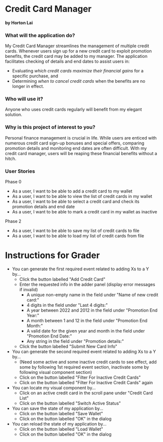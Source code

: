 # Credit Card Manager

#### by Horton Lai

### What will the application do?

My Credit Card Manager streamlines the management of multiple credit cards. Whenever users sign up for a new credit 
card to exploit promotion benefits, the credit card may be added to my manager. The application facilitates checking
of details and end dates to assist users in:
- Evaluating *which credit cards maximize their financial gains* for a specific purchase, and
- Determining *when to cancel credit cards* when the benefits are no longer in effect.

### Who will use it?

Anyone who uses credit cards regularly will benefit from my elegant solution.

### Why is this project of interest to you?

Personal finance management is crucial in life. While users are enticed with numerous credit card sign-up bonuses and 
special offers, comparing promotion details and monitoring end dates are often difficult. With my credit card manager,
users will be reaping these financial benefits without a hitch.

### User Stories

Phase 0
- As a user, I want to be able to add a credit card to my wallet
- As a user, I want to be able to view the list of credit cards in my wallet
- As a user, I want to be able to select a credit card and check its promotion details and end date
- As a user, I want to be able to mark a credit card in my wallet as inactive

Phase 2
- As a user, I want to be able to save my list of credit cards to file
- As a user, I want to be able to load my list of credit cards from file

# Instructions for Grader

- You can generate the first required event related to adding Xs to a Y by...
  - Click the button labelled "Add Credit Card"
  - Enter the requested info in the adder panel (display error messages if invalid)
    - A unique non-empty name in the field under "Name of new credit card:"
    - 4 digits in the field under "Last 4 digits:"
    - A year between 2022 and 2012 in the field under "Promotion End Year:"
    - A month between 1 and 12 in the field under "Promotion End Month:"
    - A valid date for the given year and month in the field under "Promotion End Date:"
    - Any string in the field under "Promotion details:"
  - Click the button labelled "Submit New Card Info"
- You can generate the second required event related to adding Xs to a Y by...
  - (Need some active and some inactive credit cards to see effect, add some by following 1st required event section,
    inactivate some by following visual component section)
  - Click on the button labelled "Filter For Inactive Credit Cards"
  - Click on the button labelled "Filter For Inactive Credit Cards" again
- You can locate my visual component by...
  - Click on an active credit card in the scroll pane under "Credit Card List"
  - Click on the button labelled "Switch Active Status"
- You can save the state of my application by...
  - Click on the button labelled "Save Wallet"
  - Click on the button labelled "OK" in the dialog
- You can reload the state of my application by...
  - Click on the button labelled "Load Wallet"
  - Click on the button labelled "OK" in the dialog